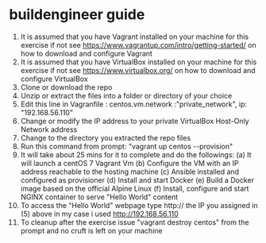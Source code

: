 # buildengineer guide
1. It is assumed that you have Vagrant installed on your machine for this exercise if not see 
   https://www.vagrantup.com/intro/getting-started/ on how to download and configure Vagrant
2. It is assumed that you have VirtualBox installed on your machine for this exercise if not see
   https://www.virtualbox.org/ on how to download and configure VirtualBox 
3. Clone or download the repo
4. Unzip or extract the files into a folder or directory of your choice
5. Edit this line in Vagranfile : centos.vm.network :"private_network", ip: "192.168.56.110"
6. Change or modify the IP address to your private VirtualBox Host-Only Network address
7. Change to the directory you extracted the repo files
8. Run this command from prompt: "vagrant up centos --provision"
9. It will take about 25 mins for it to complete and do the followings:
	    (a) It will launch a centOS 7 Vagrant Vm
	    (b) Configure the VM with an IP address reachable to the hosting machine
	    (c) Ansible installed and configured as provisioner
	    (d) Install and start Docker
	    (e) Build a Docker image  based on the official Alpine Linux 
	    (f) Install, configure and start NGINX container to serve "Hello World" content
10. To access the "Hello World" webpage type http://<PRIVATE IP> the IP you assigned in (5) above
    in my case i used http://192.168.56.110
11. To cleanup after the exercise issue "vagrant destroy centos" from the prompt and no cruft is left on your machine
